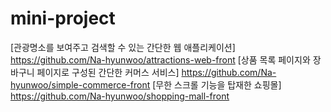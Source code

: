 # mini-project
[관광명소를 보여주고 검색할 수 있는 간단한 웹 애플리케이션] https://github.com/Na-hyunwoo/attractions-web-front
[상품 목록 페이지와 장바구니 페이지로 구성된 간단한 커머스 서비스] https://github.com/Na-hyunwoo/simple-commerce-front
[무한 스크롤 기능을 탑재한 쇼핑몰] https://github.com/Na-hyunwoo/shopping-mall-front
